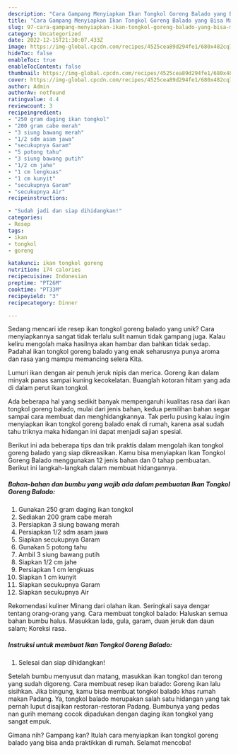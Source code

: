 ```yaml
---
description: "Cara Gampang Menyiapkan Ikan Tongkol Goreng Balado yang Bisa Manjain Lidah"
title: "Cara Gampang Menyiapkan Ikan Tongkol Goreng Balado yang Bisa Manjain Lidah"
slug: 97-cara-gampang-menyiapkan-ikan-tongkol-goreng-balado-yang-bisa-manjain-lidah
category: Uncategorized
date: 2022-12-15T21:30:07.433Z
image: https://img-global.cpcdn.com/recipes/4525cea89d294fe1/680x482cq70/ikan-tongkol-goreng-balado-foto-resep-utama.jpg
hideToc: false
enableToc: true
enableTocContent: false
thumbnail: https://img-global.cpcdn.com/recipes/4525cea89d294fe1/680x482cq70/ikan-tongkol-goreng-balado-foto-resep-utama.jpg
cover: https://img-global.cpcdn.com/recipes/4525cea89d294fe1/680x482cq70/ikan-tongkol-goreng-balado-foto-resep-utama.jpg
author: Admin
authorAv: notfound
ratingvalue: 4.4
reviewcount: 3
recipeingredient:
- "250 gram daging ikan tongkol"
- "200 gram cabe merah"
- "3 siung bawang merah"
- "1/2 sdm asam jawa"
- "secukupnya Garam"
- "5 potong tahu"
- "3 siung bawang putih"
- "1/2 cm jahe"
- "1 cm lengkuas"
- "1 cm kunyit"
- "secukupnya Garam"
- "secukupnya Air"
recipeinstructions:

- "Sudah jadi dan siap dihidangkan!"
categories:
- Resep
tags:
- ikan
- tongkol
- goreng

katakunci: ikan tongkol goreng 
nutrition: 174 calories
recipecuisine: Indonesian
preptime: "PT26M"
cooktime: "PT33M"
recipeyield: "3"
recipecategory: Dinner

---
```





Sedang mencari ide resep ikan tongkol goreng balado yang unik? Cara menyiapkannya sangat tidak terlalu sulit namun tidak gampang juga. Kalau keliru mengolah maka hasilnya akan hambar dan bahkan tidak sedap. Padahal ikan tongkol goreng balado yang enak seharusnya punya aroma dan rasa yang mampu memancing selera Kita.





Lumuri ikan dengan air penuh jeruk nipis dan merica. Goreng ikan dalam minyak panas sampai kuning kecokelatan. Buanglah kotoran hitam yang ada di dalam perut ikan tongkol.

Ada beberapa hal yang sedikit banyak mempengaruhi kualitas rasa dari ikan tongkol goreng balado, mulai dari jenis bahan, kedua pemilihan bahan segar sampai cara membuat dan menghidangkannya. Tak perlu pusing kalau ingin menyiapkan ikan tongkol goreng balado enak di rumah, karena asal sudah tahu triknya maka hidangan ini dapat menjadi sajian spesial.






Berikut ini ada beberapa tips dan trik praktis dalam mengolah ikan tongkol goreng balado yang siap dikreasikan. Kamu bisa menyiapkan Ikan Tongkol Goreng Balado menggunakan 12 jenis bahan dan 0 tahap pembuatan. Berikut ini langkah-langkah dalam membuat hidangannya.

<!--inarticleads1-->

##### Bahan-bahan dan bumbu yang wajib ada dalam pembuatan Ikan Tongkol Goreng Balado:

1. Gunakan 250 gram daging ikan tongkol
1. Sediakan 200 gram cabe merah
1. Persiapkan 3 siung bawang merah
1. Persiapkan 1/2 sdm asam jawa
1. Siapkan secukupnya Garam
1. Gunakan 5 potong tahu
1. Ambil 3 siung bawang putih
1. Siapkan 1/2 cm jahe
1. Persiapkan 1 cm lengkuas
1. Siapkan 1 cm kunyit
1. Siapkan secukupnya Garam
1. Siapkan secukupnya Air


Rekomendasi kuliner Minang dari olahan ikan. Seringkali saya dengar tentang orang-orang yang. Cara membuat tongkol balado: Haluskan semua bahan bumbu halus. Masukkan lada, gula, garam, duan jeruk dan daun salam; Koreksi rasa. 

<!--inarticleads2-->

##### Instruksi untuk membuat Ikan Tongkol Goreng Balado:


1. Selesai dan siap dihidangkan!

Setelah bumbu menyusut dan matang, masukkan ikan tongkol dan terong yang sudah digoreng. Cara membuat resep ikan balado: Goreng ikan lalu sisihkan. Jika bingung, kamu bisa membuat tongkol balado khas rumah makan Padang. Ya, tongkol balado merupakan salah satu hidangan yang tak pernah luput disajikan restoran-restoran Padang. Bumbunya yang pedas nan gurih memang cocok dipadukan dengan daging ikan tongkol yang sangat empuk. 

Gimana nih? Gampang kan? Itulah cara menyiapkan ikan tongkol goreng balado yang bisa anda praktikkan di rumah. Selamat mencoba!
